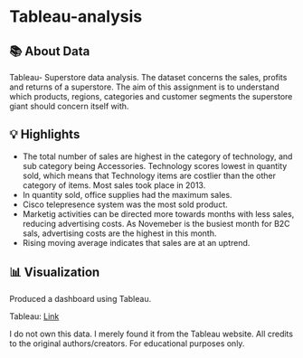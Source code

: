 # Tableau-analysis

## 📚 About Data

Tableau- Superstore data analysis. The dataset concerns the sales, profits and returns of a superstore. The aim of this assignment is to understand which products, regions, categories and customer segments the superstore giant should concern itself with.

## 💡 Highlights

- The total number of sales are highest in the category of technology, and sub category being Accessories. Technology scores lowest in quantity sold, which means that Technology items are costlier than the other category of items. Most sales took place in 2013.
- In quantity sold, office supplies had the maximum sales.
- Cisco telepresence system was the most sold product.
- Marketig activities can be directed more towards months with less sales, reducing advertising costs. As Novemeber is the busiest month for B2C sals, advertising costs are the highest in this month.
-  Rising moving average indicates that sales are at an uptrend.

## 📊 Visualization

Produced a dashboard using Tableau.

Tableau: [Link](https://public.tableau.com/views/Book1_17231124652010/Dashboard1?:language=en-GB&:sid=&:redirect=auth&:display_count=n&:origin=viz_share_link)

I do not own this data. I merely found it from the Tableau website. All credits to the original authors/creators. For educational purposes only.
